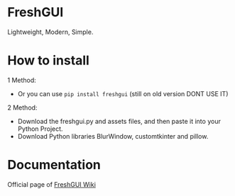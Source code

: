 # FreshGUI
Lightweight, Modern, Simple.

# How to install
1 Method:
- Or you can use ```pip install freshgui``` (still on old version DONT USE IT)

2 Method:
- Download the freshgui.py and assets files, and then paste it into your Python Project.
- Download Python libraries BlurWindow, customtkinter and pillow.

# Documentation
Official page of [FreshGUI Wiki](https://github.com/watakak/FreshGUI/wiki)
